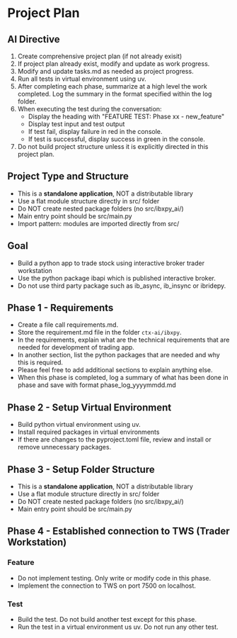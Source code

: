 # Project Plan

## AI Directive
1. Create comprehensive project plan (if not already exisit)
2. If project plan already exist, modify and update as work progress.
3. Modify and update tasks.md as needed as project progress.
5. Run all tests in virtual environment using uv.
6. After completing each phase, summarize at a high level the work completed.  Log the summary in the format specified within the log folder.
7. When executing the test during the conversation: 
    - Display the heading with "FEATURE TEST: Phase xx - new_feature"
    - Display test input and test output 
    - If test fail, display failure in red in the console.
    - If test is successful, display success in green in the console.
8. Do not build project structure unless it is explicitly directed in this project plan.

## Project Type and Structure
- This is a **standalone application**, NOT a distributable library
- Use a flat module structure directly in src/ folder
- Do NOT create nested package folders (no src/ibxpy_ai/)
- Main entry point should be src/main.py
- Import pattern: modules are imported directly from src/

## Goal
- Build a python app to trade stock using interactive broker trader workstation
- Use the python package ibapi which is published interactive broker. 
- Do not use third party package such as ib_async, ib_insync or ibridepy.

## Phase 1 - Requirements  
- Create a file call requirements.md.
- Store the requirement.md file in the folder `ctx-ai/ibxpy`.
- In the requirements, explain what are the technical requirements that are
needed for development of trading app.
- In another section, list the python packages that are needed and why this is
required.
- Please feel free to add additional sections to explain anything else.
- When this phase is completed, log a summary of what has been done in phase and
save with format phase_log_yyyymmdd.md

## Phase 2 - Setup Virtual Environment
- Build python virtual environment using uv.
- Install required packages in virtual environments
- If there are changes to the pyproject.toml file, review and install or remove
  unnecessary packages.

## Phase 3 - Setup Folder Structure
- This is a **standalone application**, NOT a distributable library
- Use a flat module structure directly in src/ folder
- Do NOT create nested package folders (no src/ibxpy_ai/)
- Main entry point should be src/main.py

## Phase 4 - Established connection to TWS (Trader Workstation)
### Feature
- Do not implement testing. Only write or modify code in this phase.
- Implement the connection to TWS on port 7500 on localhost.
### Test
- Build the test.  Do not build another test except for this phase.
- Run the test in a virtual environment us uv.  Do not run any other test.  

